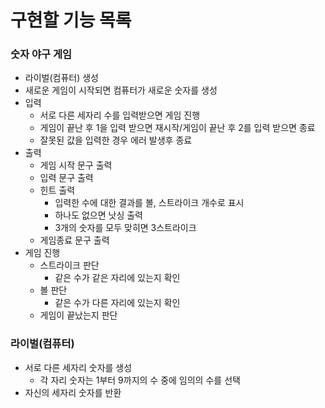 # 구현할 기능 목록
### 숫자 야구 게임  
- 라이벌(컴퓨터) 생성
- 새로운 게임이 시작되면 컴퓨터가 새로운 숫자를 생성
- 입력
  - 서로 다른 세자리 수를 입력받으면 게임 진행
  - 게임이 끝난 후 1을 입력 받으면 재시작/게임이 끝난 후 2를 입력 받으면 종료
  - 잘못된 값을 입력한 경우 에러 발생후 종료
- 출력
  - 게임 시작 문구 출력
  - 입력 문구 출력
  - 힌트 출력
    - 입력한 수에 대한 결과를 볼, 스트라이크 개수로 표시
    - 하나도 없으면 낫싱 출력
    - 3개의 숫자를 모두 맞히면 3스트라이크
  - 게임종료 문구 출력
- 게임 진행
  - 스트라이크 판단 
    - 같은 수가 같은 자리에 있는지 확인
  - 볼 판단
    - 같은 수가 다른 자리에 있는지 확인
  - 게임이 끝났는지 판단
### 라이벌(컴퓨터)  
- 서로 다른 세자리 숫자를 생성
    - 각 자리 숫자는 1부터 9까지의 수 중에 임의의 수를 선택
- 자신의 세자리 숫자를 반환